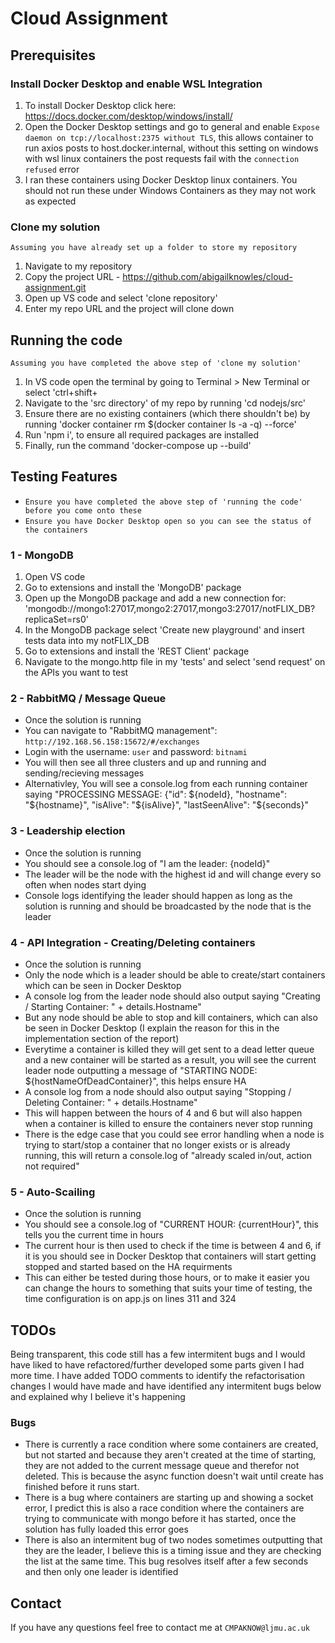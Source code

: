 # Cloud Assignment

## Prerequisites
### Install Docker Desktop and enable WSL Integration
1. To install Docker Desktop click here: https://docs.docker.com/desktop/windows/install/
2. Open the Docker Desktop settings and go to general and enable `Expose daemon on tcp://localhost:2375 without TLS`, this allows container to run axios posts to host.docker.internal, without this setting on windows with wsl linux containers the post requests fail with the `connection refused` error
3. I ran these containers using Docker Desktop linux containers. You should not run these under Windows Containers as they may not work as expected

### Clone my solution
`Assuming you have already set up a folder to store my repository`
1. Navigate to my repository
2. Copy the project URL - https://github.com/abigailknowles/cloud-assignment.git
3. Open up VS code and select 'clone repository'
4. Enter my repo URL and the project will clone down

## Running the code
`Assuming you have completed the above step of 'clone my solution'`
1. In VS code open the terminal by going to Terminal > New Terminal or select 'ctrl+shift+
2. Navigate to the 'src directory' of my repo by running 'cd nodejs/src'
3. Ensure there are no existing containers (which there shouldn't be) by running 'docker container rm  $(docker container ls -a -q) --force'
4. Run 'npm i', to ensure all required packages are installed
5. Finally, run the command 'docker-compose up --build'

## Testing Features
- `Ensure you have completed the above step of 'running the code' before you come onto these`
- `Ensure you have Docker Desktop open so you can see the status of the containers`

### 1 - MongoDB
1. Open VS code 
2. Go to extensions and install the 'MongoDB' package
3. Open up the MongoDB package and add a new connection for: 'mongodb://mongo1:27017,mongo2:27017,mongo3:27017/notFLIX_DB?replicaSet=rs0'
4. In the MongoDB package select 'Create new playground' and insert tests data into my notFLIX_DB 
5. Go to extensions and install the 'REST Client' package
6. Navigate to the mongo.http file in my 'tests' and select 'send request' on the APIs you want to test

### 2 - RabbitMQ / Message Queue
- Once the solution is running
- You can navigate to "RabbitMQ management": `http://192.168.56.158:15672/#/exchanges`
- Login with the username: `user` and password: `bitnami`
- You will then see all three clusters and up and running and sending/recieving messages
- Alternativley, You will see a console.log from each running container saying "PROCESSING MESSAGE: {"id": ${nodeId}, "hostname": "${hostname}", "isAlive": "${isAlive}", "lastSeenAlive": "${seconds}"

### 3 - Leadership election
- Once the solution is running 
- You should see a console.log of "I am the leader: {nodeId}"
- The leader will be the node with the highest id and will change every so often when nodes start dying
- Console logs identifying the leader should happen as long as the solution is running and should be broadcasted by the node that is the leader

### 4 - API Integration - Creating/Deleting containers
- Once the solution is running
- Only the node which is a leader should be able to create/start containers which can be seen in Docker Desktop
- A console log from the leader node should also output saying "Creating / Starting Container: " + details.Hostname"
- But any node should be able to stop and kill containers, which can also be seen in Docker Desktop (I explain the reason for this in the implementation section of the report)
- Everytime a container is killed they will get sent to a dead letter queue and a new container will be started as a result, you will see the current leader node outputting a message of "STARTING NODE: ${hostNameOfDeadContainer}", this helps ensure HA
- A console log from a node should also output saying "Stopping / Deleting Container: " + details.Hostname"
- This will happen between the hours of 4 and 6 but will also happen when a container is killed to ensure the containers never stop running
- There is the edge case that you could see error handling when a node is trying to start/stop a container that no longer exists or is already running, this will return a console.log of "already scaled in/out, action not required"

### 5 - Auto-Scailing
- Once the solution is running
- You should see a console.log of "CURRENT HOUR: {currentHour}", this tells you the current time in hours
- The current hour is then used to check if the time is between 4 and 6, if it is you should see in Docker Desktop that containers will start getting stopped and started based on the HA requirments
- This can either be tested during those hours, or to make it easier you can change the hours to something that suits your time of testing, the time configuration is on app.js on lines 311 and 324

## TODOs
Being transparent, this code still has a few intermitent bugs and I would have liked to have refactored/further developed some parts given I had more time. I have added TODO comments to identify the refactorisation changes I would have made and have identified any intermitent bugs below and explained why I believe it's happening

### Bugs
- There is currently a race condition where some containers are created, but not started and because they aren't created at the time of starting, they are not added to the current message queue and therefor not deleted. This is because the async function doesn't wait until create has finished before it runs start.
- There is a bug where containers are starting up and showing a socket error, I predict this is also a race condition where the containers are trying to communicate with mongo before it has started, once the solution has fully loaded this error goes
- There is also an intermitent bug of two nodes sometimes outputting that they are the leader, I believe this is a timing issue and they are checking the list at the same time. This bug resolves itself after a few seconds and then only one leader is identified

## Contact
If you have any questions feel free to contact me at `CMPAKNOW@ljmu.ac.uk`